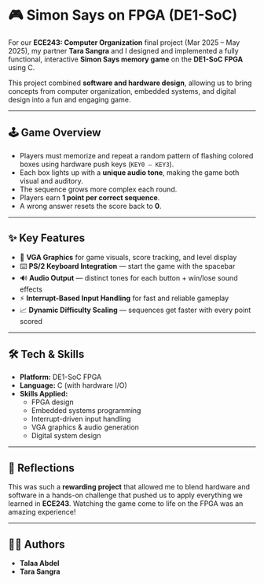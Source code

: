# 🎮 Simon Says on FPGA (DE1-SoC)

For our **ECE243: Computer Organization** final project (Mar 2025 – May 2025), my partner **Tara Sangra** and I designed and implemented a fully functional, interactive **Simon Says memory game** on the **DE1-SoC FPGA** using C.  

This project combined **software and hardware design**, allowing us to bring concepts from computer organization, embedded systems, and digital design into a fun and engaging game.  

---

## 🕹️ Game Overview  
- Players must memorize and repeat a random pattern of flashing colored boxes using hardware push keys (`KEY0 – KEY3`).  
- Each box lights up with a **unique audio tone**, making the game both visual and auditory.  
- The sequence grows more complex each round.  
- Players earn **1 point per correct sequence**.  
- A wrong answer resets the score back to **0**.  

---

## ✨ Key Features  
- 🎨 **VGA Graphics** for game visuals, score tracking, and level display  
- ⌨️ **PS/2 Keyboard Integration** — start the game with the spacebar  
- 🔊 **Audio Output** — distinct tones for each button + win/lose sound effects  
- ⚡ **Interrupt-Based Input Handling** for fast and reliable gameplay  
- 📈 **Dynamic Difficulty Scaling** — sequences get faster with every point scored  

---

## 🛠️ Tech & Skills  
- **Platform:** DE1-SoC FPGA  
- **Language:** C (with hardware I/O)  
- **Skills Applied:**  
  - FPGA design  
  - Embedded systems programming  
  - Interrupt-driven input handling  
  - VGA graphics & audio generation  
  - Digital system design  

---

## 🙌 Reflections  
This was such a **rewarding project** that allowed me to blend hardware and software in a hands-on challenge that pushed us to apply everything we learned in **ECE243**. Watching the game come to life on the FPGA was an amazing experience!  

---

## 👩‍💻 Authors  
- **Talaa Abdel**  
- **Tara Sangra**  


